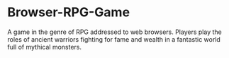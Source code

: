 # Browser-RPG-Game
A game in the genre of RPG addressed to web browsers. Players play the roles of ancient warriors fighting for fame and wealth in a fantastic world full of mythical monsters.
